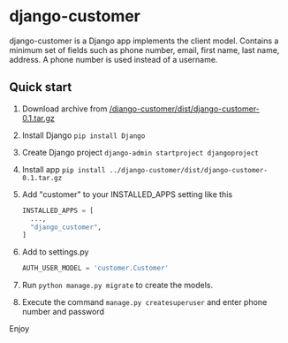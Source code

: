 # django-customer


django-customer is a Django app implements the client model. Contains a minimum set of fields such as
phone number, email, first name, last name, address. A phone number is used instead of a username.


## Quick start
1. Download archive from [/django-customer/dist/django-customer-0.1.tar.gz]()

1. Install Django `pip install Django`

2. Create Django project `django-admin startproject djangoproject`

3. Install app `pip install ../django-customer/dist/django-customer-0.1.tar.gz`
   
4. Add "customer" to your INSTALLED_APPS setting like this
    ```python
   INSTALLED_APPS = [
      ...,
      "django_customer",
   ]
    ```
    
5. Add to settings.py 
   ```python
   AUTH_USER_MODEL = 'customer.Customer'
   ```
6. Run `python manage.py migrate` to create the models.

7. Execute the command `manage.py createsuperuser` and enter phone number and password

Enjoy
